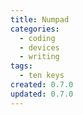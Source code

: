 ```yaml
---
title: Numpad
categories:
  - coding
  - devices
  - writing
tags:
  - ten keys
created: 0.7.0
updated: 0.7.0
---
```

